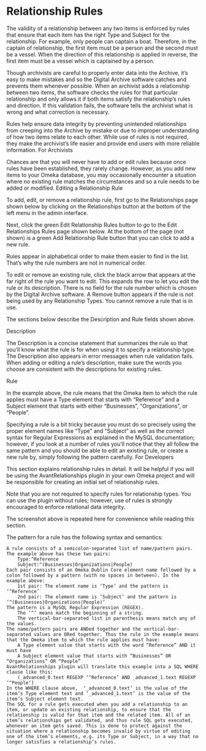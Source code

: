 
# Relationship Rules

The validity of a relationship between any two items is enforced by rules that ensure that each item has the right Type and Subject for the relationship. For example, only people can captain a boat. Therefore, in the captain of relationship, the first item must be a person and the second must be a vessel. When the direction of this relationship is applied in reverse, the first item must be a vessel which is captained by a person.

Though archivists are careful to properly enter data into the Archive, it’s easy to make mistakes and so the Digital Archive software catches and prevents them whenever possible. When an archivist adds a relationship between two items, the software checks the rules for that particular relationship and only allows it if both items satisfy the relationship’s rules and direction. If this validation fails, the software tells the archivist what is wrong and what correction is necessary.

Rules help ensure data integrity by preventing unintended relationships from creeping into the Archive by mistake or due to improper understanding of how two items relate to each other. While use of rules is not required, they make the archivist’s life easier and provide end users with more reliable information.
For Archivists

Chances are that you will never have to add or edit rules because once rules  have been established, they rarely change. However, as you add new items to your Omeka database, you may occasionally encounter a situation where no existing rule matches the circumstances and so a rule needs to be added or modified.
Editing a Relationship Rule

To add, edit, or remove a relationship rule, first go to the Relationships page shown below by clicking on the Relationships button at the bottom of the left menu in the admin interface.

Next, click the green Edit Relationship Rules button to go to the Edit Relationships Rules page shown below. At the bottom of the page (not shown) is a green Add Relationship Rule button that you can click to add a new rule.

Rules appear in alphabetical order to make them easier to find in the list. That’s why the rule numbers are not in numerical order.

To edit or remove an existing rule, click the black arrow that appears at the far right of the rule you want to edit. This expands the row to let you edit the rule or its description. There is no field for the rule number which is chosen by the Digital Archive software. A Remove button appears if the rule is not being used by any Relationship Types. You cannot remove a rule that is in use.

The sections below describe the Description and Rule fields shown above.

Description

The Description is a concise statement that summarizes the rule so that you’ll know what the rule is for when using it to specify a relationship type. The Description also appears in error messages when rule validation fails. When adding or editing a rule’s description, make sure the words you choose are consistent with the descriptions for existing rules.

Rule

In the example above, the rule means that the Omeka item to which the rule applies must have a Type element that starts with “Reference” and a Subject element that starts with either “Businesses”, “Organizations”, or “People”.

Specifying a rule is a bit tricky because you must do so precisely using the proper element names like “Type” and “Subject” as well as the correct syntax for Regular Expressions as explained in the MySQL documentation; however, if you look at a number of rules you’ll notice that they all follow the same pattern and you should be able to edit an existing rule, or create a new rule by, simply following the pattern carefully.
For Developers

This section explains relationship rules in detail. It will be helpful if you will be using the AvantRelationships plugin in your own Omeka project and will be responsible for creating an initial set of relationship rules.

Note that you are not required to specify rules for relationship types. You can use the plugin without rules; however, use of rules is strongly encouraged to enforce relational data integrity.

The screenshot above is repeated here for convenience while reading this section.

The pattern for a rule has the following syntax and semantics:

    A rule consists of a semicolon-separated list of name/pattern pairs. The example above has these two pairs:
        Type:^Reference
        Subject:^(Businesses|Organizations|People)
    Each pair consists of an Omeka Dublin Core element name followed by a colon followed by a pattern (with no spaces in between). In the example above:
        1st pair: The element name is ‘Type’ and the pattern is ‘^Reference’
        2nd pair: The element name is ‘Subject’ and the pattern is ‘^(Businesses|Organizations|People)’
    The pattern is a MySQL Regular Expression (REGEX).
        The ‘^’ means match the beginning of a string.
        The vertical-bar-separated list in parenthesis means match any of the values.
    The name/pattern pairs are ANDed together and the vertical-bar-separated values are ORed together. Thus the rule in the example means that the Omeka item to which the rule applies must have:
        A Type element value that starts with the word “Reference” AND it must have
        A Subject element value that starts with “Businesses” OR “Organizations” OR “People”
    AvantRelationships plugin will translate this example into a SQL WHERE clause like this:
        (_advanced_0.text REGEXP ‘^Reference’ AND _advanced_1.text REGEXP ‘^People’)
    In the WHERE clause above,  ‘_advanced_0.text’ is the value of the item’s Type element text and ‘_advanced_1.text’ is the value of the item’s Subject element text.
    The SQL for a rule gets executed when you add a relationship to an item, or update an existing relationship, to ensure that the relationship is valid for that item and the related item. All of an item’s relationships get validated, and thus rule SQL gets executed, whenever an item gets saved. This is done to protect against the situation where a relationship becomes invalid by virtue of editing one of the item’s elements, e.g. its Type or Subject, in a way that no longer satisfies a relationship’s rules.
